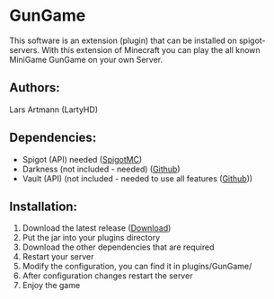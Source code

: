 # GunGame
This software is an extension (plugin) that can be installed on spigot-servers.
With this extension of Minecraft you can play the all known MiniGame GunGame on your own Server.

Authors:
-
Lars Artmann (LartyHD)

Dependencies:
-
- Spigot (API) needed ([SpigotMC](https://www.spigotmc.org/))
- Darkness (not included - needed) ([Github](https://github.com/LartyHD/DarkBedrock))
- Vault (API) (not included - needed to use all features ([Github](https://github.com/MilkBowl/VaultAPI)))

Installation:
-
1. Download the latest release ([Download](https://github.com/DevSnox/GunGame/releases))
2. Put the jar into your plugins directory
3. Download the other dependencies that are required
4. Restart your server
5. Modify the configuration, you can find it in plugins/GunGame/
6. After configuration changes restart the server
7. Enjoy the game
